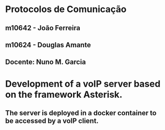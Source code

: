 # Protocolos de Comunicação
## m10642 - João Ferreira
## m10624 - Douglas Amante
## Docente: Nuno M. Garcia

# Development of a voIP server based on the framework Asterisk. 
## The server is deployed in a docker container to be accessed by a voIP client.
